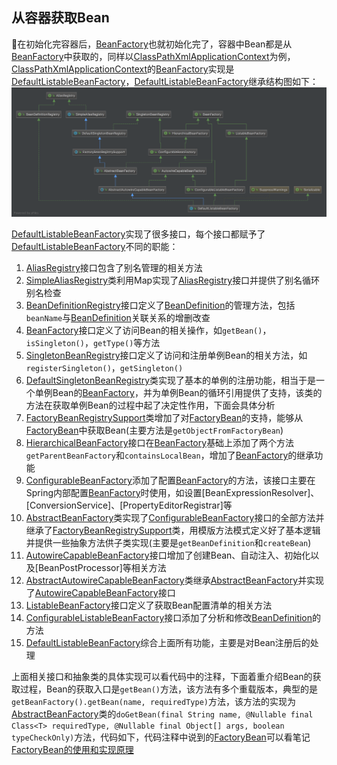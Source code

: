 ## 从容器获取Bean

在初始化完容器后，[BeanFactory]也就初始化完了，容器中Bean都是从[BeanFactory]中获取的，同样以[ClassPathXmlApplicationContext]为例，[ClassPathXmlApplicationContext]的[BeanFactory]实现是[DefaultListableBeanFactory]，[DefaultListableBeanFactory]继承结构图如下：
![DefaultListableBeanFactory继承结构图](../../img/DefaultListableBeanFactory.png)

[DefaultListableBeanFactory]实现了很多接口，每个接口都赋予了[DefaultListableBeanFactory]不同的职能：
1. [AliasRegistry]接口包含了别名管理的相关方法
2. [SimpleAliasRegistry]类利用Map实现了[AliasRegistry]接口并提供了别名循环别名检查
3. [BeanDefinitionRegistry]接口定义了[BeanDefinition]的管理方法，包括`beanName`与[BeanDefinition]关联关系的增删改查
4. [BeanFactory]接口定义了访问Bean的相关操作，如`getBean()`，`isSingleton()`，`getType()`等方法
5. [SingletonBeanRegistry]接口定义了访问和注册单例Bean的相关方法，如`registerSingleton()`，`getSingleton()`
6. [DefaultSingletonBeanRegistry]类实现了基本的单例的注册功能，相当于是一个单例Bean的[BeanFactory]，并为单例Bean的循环引用提供了支持，该类的方法在获取单例Bean的过程中起了决定性作用，下面会具体分析
7. [FactoryBeanRegistrySupport]类增加了对[FactoryBean]的支持，能够从[FactoryBean]中获取Bean(主要方法是`getObjectFromFactoryBean`)
8. [HierarchicalBeanFactory]接口在[BeanFactory]基础上添加了两个方法`getParentBeanFactory`和`containsLocalBean`，增加了[BeanFactory]的继承功能
9. [ConfigurableBeanFactory]添加了配置[BeanFactory]的方法，该接口主要在Spring内部配置[BeanFactory]时使用，如设置[BeanExpressionResolver]、[ConversionService]、[PropertyEditorRegistrar]等
10. [AbstractBeanFactory]类实现了[ConfigurableBeanFactory]接口的全部方法并继承了[FactoryBeanRegistrySupport]类，用模版方法模式定义好了基本逻辑并提供一些抽象方法供子类实现(主要是`getBeanDefinition`和`createBean`)
11. [AutowireCapableBeanFactory]接口增加了创建Bean、自动注入、初始化以及[BeanPostProcessor]等相关方法
12. [AbstractAutowireCapableBeanFactory]类继承[AbstractBeanFactory]并实现了[AutowireCapableBeanFactory]接口
13. [ListableBeanFactory]接口定义了获取Bean配置清单的相关方法
14. [ConfigurableListableBeanFactory]接口添加了分析和修改[BeanDefinition]的方法
15. [DefaultListableBeanFactory]综合上面所有功能，主要是对Bean注册后的处理

上面相关接口和抽象类的具体实现可以看代码中的注释，下面着重介绍Bean的获取过程，Bean的获取入口是`getBean()`方法，该方法有多个重载版本，典型的是`getBeanFactory().getBean(name, requiredType)`方法，该方法的实现为[AbstractBeanFactory]类的`doGetBean(final String name, @Nullable final Class<T> requiredType, @Nullable final Object[] args, boolean typeCheckOnly)`方法，代码如下，代码注释中说到的[FactoryBean]可以看笔记[FactoryBean的使用和实现原理](FactoryBean的使用和实现原理)

[ClassPathXmlApplicationContext]: aaa
[XmlBeanDefinitionReader]: aaa
[BeanDefinitionRegistry]: aaa
[DefaultListableBeanFactory]: aaa
[AliasRegistry]: aaa
[SimpleAliasRegistry]: aaa
[BeanDefinitionRegistry]: aaa
[BeanDefinition]: aaa
[BeanFactory]: aaa
[SingletonBeanRegistry]: aaa
[DefaultSingletonBeanRegistry]: aaa
[FactoryBeanRegistrySupport]: aaa
[FactoryBean]: aaa
[HierarchicalBeanFactory]: aaa
[ConfigurableBeanFactory]: aaa
[AbstractBeanFactory]: aaa
[AutowireCapableBeanFactory]: aaa
[AbstractAutowireCapableBeanFactory]: aaa
[ListableBeanFactory]: aaa
[ConfigurableListableBeanFactory]: aaa